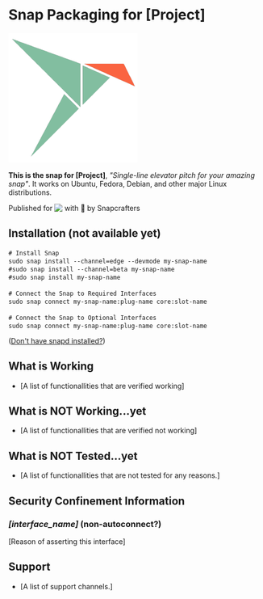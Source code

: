 # Snap Packaging for [Project]

  ![Icon of [Project]](gui/icon.png "Icon of [Project]")


**This is the snap for [Project]**, *"Single-line elevator pitch for your amazing snap"*. It works on Ubuntu, Fedora, Debian, and other major Linux distributions.

<!-- Uncomment and modify this when you are provided a build status badge
[![Build Status Badge of the `my-snap-name` Snap](https://build.snapcraft.io/badge/snapcrafters/fork-and-rename-me.svg "Build Status of the `my-snap-name` snap")](https://build.snapcraft.io/user/snapcrafters/fork-and-rename-me)
-->

<!-- Uncomment and modify this when you have a screenshot
![Screenshot of the Snapped Application](snap/screenshots/screenshot.png "Screenshot of the Snapped Application")
-->

Published for <img src="http://anything.codes/slack-emoji-for-techies/emoji/tux.png" align="top" width="24" /> with 💝 by Snapcrafters

## Installation (not available yet)

    # Install Snap
    sudo snap install --channel=edge --devmode my-snap-name
    #sudo snap install --channel=beta my-snap-name
    #sudo snap install my-snap-name
    
    # Connect the Snap to Required Interfaces
    sudo snap connect my-snap-name:plug-name core:slot-name
    
    # Connect the Snap to Optional Interfaces
    sudo snap connect my-snap-name:plug-name core:slot-name


([Don't have snapd installed?](https://snapcraft.io/docs/core/install))

## What is Working

* [A list of functionallities that are verified working]

## What is NOT Working...yet 

* [A list of functionallities that are verified not working]

## What is NOT Tested...yet

* [A list of functionallities that are not tested for any reasons.]

## Security Confinement Information

### _[interface_name]_ (non-autoconnect?)

[Reason of asserting this interface]

## Support

* [A list of support channels.]